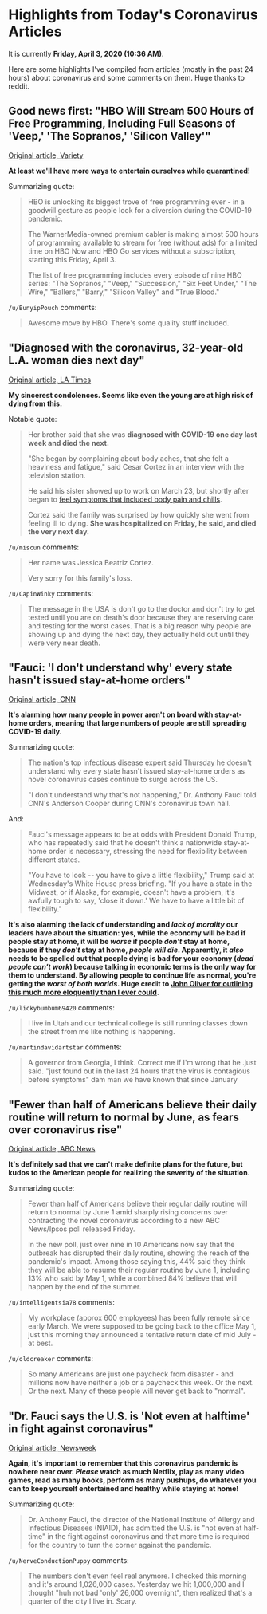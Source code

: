 # Highlights from Today's Coronavirus Articles

It is currently **Friday, April 3, 2020 (10:36 AM)**.

Here are some highlights I've compiled from articles (mostly in the past 24 hours) about coronavirus and some comments on them. Huge thanks to reddit.

## Good news first: "HBO Will Stream 500 Hours of Free Programming, Including Full Seasons of 'Veep,' 'The Sopranos,' 'Silicon Valley'"

[Original article, Variety](https://variety.com/2020/digital/news/hbo-free-streaming-500-hours-sopranos-veep-wire-1234569585/)

**At least we'll have more ways to entertain ourselves while quarantined!**

Summarizing quote:

> HBO is unlocking its biggest trove of free programming ever - in a goodwill gesture as people look for a diversion during the COVID-19 pandemic.
> 
> The WarnerMedia-owned premium cabler is making almost 500 hours of programming available to stream for free (without ads) for a limited time on HBO Now and HBO Go services without a subscription, starting this Friday, April 3.
> 
> The list of free programming includes every episode of nine HBO series: "The Sopranos," "Veep," "Succession," "Six Feet Under," "The Wire," "Ballers," "Barry," "Silicon Valley" and "True Blood."

`/u/BunyipPouch` comments:

> Awesome move by HBO. There's some quality stuff included.

## "Diagnosed with the coronavirus, 32-year-old L.A. woman dies next day"

[Original article, LA Times](https://www.latimes.com/california/story/2020-04-02/salvadoran-woman-dies-quickly-from-coronavirus)

**My sincerest condolences. Seems like even the young are at high risk of dying from this.**

Notable quote:

> Her brother said that she was **diagnosed with COVID-19 one day last week and died the next.**
> 
> "She began by complaining about body aches, that she felt a heaviness and fatigue," said Cesar Cortez in an interview with the television station.
> 
> He said his sister showed up to work on March 23, but shortly after began to [feel symptoms that included body pain and chills](https://www.latimes.com/science/story/2020-03-25/covid-19-symptoms-how-can-i-tell-if-ive-got-the-coronavirus).
> 
> Cortez said the family was surprised by how quickly she went from feeling ill to dying. **She was hospitalized on Friday, he said, and died the very next day.**

`/u/miscun` comments:

> Her name was Jessica Beatriz Cortez.
> 
> Very sorry for this family's loss.

`/u/CapinWinky` comments:

> The message in the USA is don't go to the doctor and don't try to get tested until you are on death's door because they are reserving care and testing for the worst cases. That is a big reason why people are showing up and dying the next day, they actually held out until they were very near death.

## "Fauci: 'I don't understand why' every state hasn't issued stay-at-home orders"

[Original article, CNN](https://www.cnn.com/2020/04/02/politics/fauci-stay-home-coronavirus-states-cnntv/index.html)

**It's alarming how many people in power aren't on board with stay-at-home orders, meaning that large numbers of people are still spreading COVID-19 daily.**

Summarizing quote:

> The nation's top infectious disease expert said Thursday he doesn't understand why every state hasn't issued stay-at-home orders as novel coronavirus cases continue to surge across the US.
>
> "I don't understand why that's not happening," Dr. Anthony Fauci told CNN's Anderson Cooper during CNN's coronavirus town hall.

And:

> Fauci's message appears to be at odds with President Donald Trump, who has repeatedly said that he doesn't think a nationwide stay-at-home order is necessary, stressing the need for flexibility between different states.
> 
> "You have to look -- you have to give a little flexibility," Trump said at Wednesday's White House press briefing. "If you have a state in the Midwest, or if Alaska, for example, doesn't have a problem, it's awfully tough to say, 'close it down.' We have to have a little bit of flexibility."

**It's also alarming the lack of understanding and *lack of morality* our leaders have about the situation: yes, while the economy will be bad if people stay at home, it will be *worse* if people *don't* stay at home, because if they *don't* stay at home, *people will die*. Apparently, it *also* needs to be spelled out that people dying is bad for your economy (*dead people can't work*) because talking in economic terms is the only way for them to understand. By allowing people to continue life as normal, you're getting the *worst of both worlds*. Huge credit to [John Oliver for outlining this much more eloquently than I ever could](https://www.youtube.com/watch?v=ElIf2DBrWzU).**

`/u/lickybumbum69420` comments:

> I live in Utah and our technical college is still running classes down the street from me like nothing is happening.

`/u/martindavidartstar` comments:

> A governor from Georgia, I think. Correct me if I'm wrong that he .just said. "just found out in the last 24 hours that the virus is contagious before symptoms" dam man we have known that since January

## "Fewer than half of Americans believe their daily routine will return to normal by June, as fears over coronavirus rise"

[Original article, ABC News](https://abcnews.go.com/Politics/fewer-half-americans-daily-routine-return-normal-june/story?id=69940187)

**It's definitely sad that we can't make definite plans for the future, but kudos to the American people for realizing the severity of the situation.**

Summarizing quote:

>  Fewer than half of Americans believe their regular daily routine will return to normal by June 1 amid sharply rising concerns over contracting the novel coronavirus according to a new ABC News/Ipsos poll released Friday.
> 
> In the new poll, just over nine in 10 Americans now say that the outbreak has disrupted their daily routine, showing the reach of the pandemic's impact. Among those saying this, 44% said they think they will be able to resume their regular routine by June 1, including 13% who said by May 1, while a combined 84% believe that will happen by the end of the summer.

`/u/intelligentsia78` comments:

> My workplace (approx 600 employees) has been fully remote since early March. We were supposed to be going back to the office May 1, just this morning they announced a tentative return date of mid July - at best.

`/u/oldcreaker` comments:

> So many Americans are just one paycheck from disaster - and millions now have neither a job or a paycheck this week. Or the next. Or the next. Many of these people will never get back to "normal".

## "Dr. Fauci says the U.S. is 'Not even at halftime' in fight against coronavirus"

[Original article, Newsweek](https://www.newsweek.com/fauci-coronavirus-u-s-battle-coach-k-1495918)

**Again, it's important to remember that this coronavirus pandemic is nowhere near over. *Please* watch as much Netflix, play as many video games, read as many books, perform as many pushups, do whatever you can to keep yourself entertained and healthy while staying at home!**

Summarizing quote:

> Dr. Anthony Fauci, the director of the National Institute of Allergy and Infectious Diseases (NIAID), has admitted the U.S. is "not even at half-time" in the fight against coronavirus and that more time is required for the country to turn the corner against the pandemic.

`/u/NerveConductionPuppy` comments:

> The numbers don't even feel real anymore. I checked this morning and it's around 1,026,000 cases. Yesterday we hit 1,000,000 and I thought "huh not bad 'only' 26,000 overnight", then realized that's a quarter of the city I live in. Scary.
